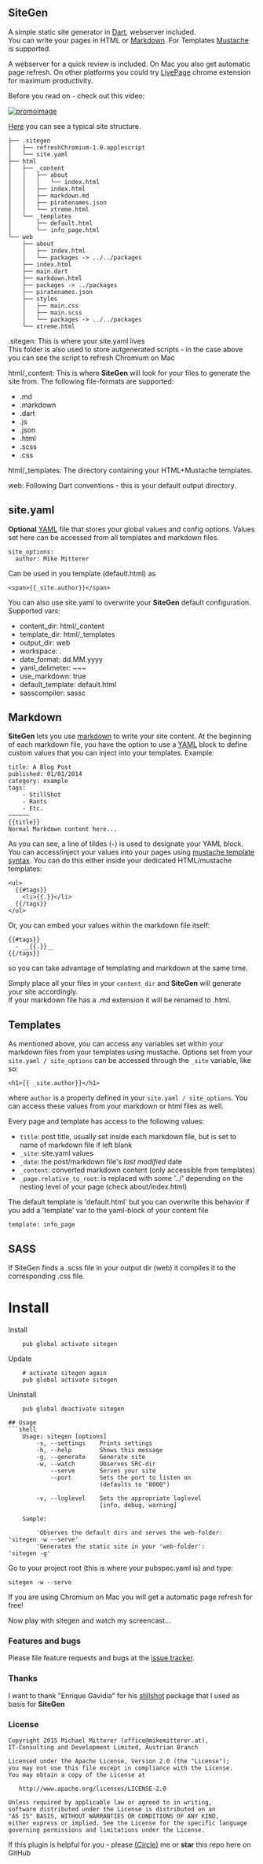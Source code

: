 ## SiteGen

A simple static site generator in [Dart][dart], webserver included.  
You can write your pages in HTML or [Markdown][markdown]. For Templates [Mustache][mustache] is supported.  

A webserver for a quick review is included. On Mac you also get automatic page refresh. On other 
platforms you could try [LivePage][livepage] chrome extension for maximum productivity.  

Before you read on - check out this video:

[![promoimage]][video]

[Here][example] you can see a typical site structure.  

```
├── .sitegen
│   ├── refreshChromium-1.0.applescript
│   └── site.yaml
├── html
│   ├── _content
│   │   ├── about
│   │   │   └── index.html
│   │   ├── index.html
│   │   ├── markdown.md
│   │   ├── piratenames.json
│   │   └── xtreme.html
│   └── _templates
│       ├── default.html
│       └── info_page.html
└── web
    ├── about
    │   ├── index.html
    │   └── packages -> ../../packages
    ├── index.html
    ├── main.dart
    ├── markdown.html
    ├── packages -> ../packages
    ├── piratenames.json
    ├── styles
    │   ├── main.css
    │   ├── main.scss
    │   └── packages -> ../../packages
    └── xtreme.html
```

.sitegen: This is where your site.yaml lives  
This folder is also used to store autgenerated scripts - in the case above you can see
the script to refresh Chromium on Mac

html/_content: This is where **SiteGen** will look for your files to generate the site from.
The following file-formats are supported:

- .md
- .markdown
- .dart
- .js
- .json
- .html
- .scss
- .css
                    
html/_templates: The directory containing your HTML+Mustache templates.

web: Following Dart conventions - this is your default output directory.

## site.yaml
**Optional** [YAML][yaml] file that stores your global values and config options.
Values set here can be accessed from all templates and markdown files.

```
site_options:
  author: Mike Mitterer
```

Can be used in you template (default.html) as
```
<span>{{_site.author}}</span>
```

You can also use site.yaml to overwrite your **SiteGen** default configuration.  
Supported vars:

- content_dir: html/_content 
- template_dir: html/_templates
- output_dir: web
- workspace: .
- date_format: dd.MM.yyyy
- yaml_delimeter: ~~~
- use_markdown: true
- default_template: default.html
- sasscompiler: sassc

## Markdown
**SiteGen** lets you use [markdown][markdown] to write your site content. At the beginning of each markdown file, you
have the option to use a [YAML][yaml] block to define custom values that you can inject into your templates. Example:

    title: A Blog Post
    published: 01/01/2014
    category: example
    tags:
        - StillShot
        - Rants
        - Etc.
    ~~~~~~
    {{title}}
    Normal Markdown content here...

As you can see, a line of tildes (`~`) is used to designate your YAML block. You can access/inject your values into
your pages using [mustache template syntax][mustache]. You can do this either inside your dedicated HTML/mustache templates:

    <ul>
      {{#tags}}
        <li>{{.}}</li>
      {{/tags}}
    </ul>

Or, you can embed your values within the markdown file itself:

    {{#tags}}
      - __{{.}}__
    {{/tags}}

so you can take advantage of templating and markdown at the same time.

Simply place all your files in your `content_dir` and **SiteGen** will generate your site accordingly.      
If your markdown file has a .md extension it will be renamed to .html.
    
## Templates
As mentioned above, you can access any variables set within your markdown files from your templates using mustache. Options
set from your `site.yaml / site_options` can be accessed through the `_site` variable, like so:

    <h1>{{ _site.author}}</h1>

where `author` is a property defined in your `site.yaml / site_options`. You can access these values from your markdown or html files as well.

Every page and template has access to the following values:

- `title`: post title, usually set inside each markdown file, but is set to name of markdown file if left blank
- `_site`: site.yaml values
- `_date`: the post/markdown file's _last modified_ date
- `_content`: converted markdown content (only accessible from templates)
- `_page.relative_to_root`: is replaced with some '../' depending on the nesting level of your page (check about/index.html)
    
The default template is 'default.html' but you can overwrite this behavior if you add a 'template' var to the yaml-block of your content file

    template: info_page
    
## SASS
If SiteGen finds a .scss file in your output dir (web) it compiles it to the corresponding .css file.    
    
# Install
Install
```shell
    pub global activate sitegen
```

Update
```shell
    # activate sitegen again
    pub global activate sitegen
```

Uninstall
```shell
    pub global deactivate sitegen    
    
## Usage    
```shell
    Usage: sitegen [options]
        -s, --settings    Prints settings
        -h, --help        Shows this message
        -g, --generate    Generate site
        -w, --watch       Observes SRC-dir
            --serve       Serves your site
            --port        Sets the port to listen on
                          (defaults to "8000")
    
        -v, --loglevel    Sets the appropriate loglevel
                          [info, debug, warning]
    
    Sample:
    
        'Observes the default dirs and serves the web-folder:  'sitegen -w --serve'
        'Generates the static site in your 'web-folder':       'sitegen -g'    
```

Go to your project root (this is where your pubspec.yaml is) and type:

    sitegen -w --serve
        
If you are using Chromium on Mac you will get a automatic page refresh for free!
 
Now play with sitegen and watch my screencast...

### Features and bugs
Please file feature requests and bugs at the [issue tracker][tracker].

### Thanks
I want to thank "Enrique Gavidia" for his [stillshot][stillshot] package that I used as basis for **SiteGen** 

### License

    Copyright 2015 Michael Mitterer (office@mikemitterer.at),
    IT-Consulting and Development Limited, Austrian Branch

    Licensed under the Apache License, Version 2.0 (the "License");
    you may not use this file except in compliance with the License.
    You may obtain a copy of the License at

       http://www.apache.org/licenses/LICENSE-2.0

    Unless required by applicable law or agreed to in writing,
    software distributed under the License is distributed on an
    "AS IS" BASIS, WITHOUT WARRANTIES OR CONDITIONS OF ANY KIND,
    either express or implied. See the License for the specific language
    governing permissions and limitations under the License.


If this plugin is helpful for you - please [(Circle)](http://gplus.mikemitterer.at/) me
or **star** this repo here on GitHub


[dart]: https://www.dartlang.org/
[tracker]: https://github.com/MikeMitterer/dart-sitegen/issues
[markdown]: http://daringfireball.net/projects/markdown/syntax
[mustache]: http://mustache.github.io/mustache.5.html
[livepage]: https://chrome.google.com/webstore/detail/livepage/pilnojpmdoofaelbinaeodfpjheijkbh
[example]: https://github.com/MikeMitterer/dart-sitegen/tree/master/examples/simple
[yaml]: http://rhnh.net/2011/01/31/yaml-tutorial
[stillshot]: https://pub.dartlang.org/packages/stillshot
[promoimage]: https://github.com/MikeMitterer/dart-sitegen/blob/master/assets/screenshot.jpg?raw=true
[video]: http://goo.gl/uUTg8s